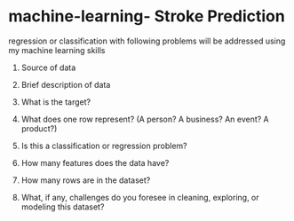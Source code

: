 # machine-learning- Stroke Prediction
regression or classification with following problems will be addressed using my machine learning skills

1. Source of data

2. Brief description of data

3. What is the target?

4. What does one row represent? (A person?  A business?  An event? A product?)

5. Is this a classification or regression problem?

6. How many features does the data have?

7. How many rows are in the dataset?

8. What, if any, challenges do you foresee in cleaning, exploring, or modeling this dataset?
